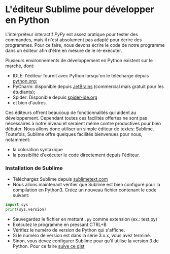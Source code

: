 # L'éditeur Sublime pour développer en Python

L'interpréteur interactif *PyPy* est assez pratique pour tester des commandes, mais il n'est absolument pas adapté pour écrire des programmes. Pour ce faire, nous devons écrire le code de notre programme dans un éditeur afin d'être en mesure de le ré-exécuter.

Plusieurs environnements de développement en Python existent sur le marché, dont:
- IDLE: l'éditeur fournit avec Python lorsqu'on le télécharge depuis [python.org](Python.org);
- PyCharm: disponible depuis [JetBrains](https://www.jetbrains.com/pycharm/download/) (commercial mais gratuit pour les étudiants);
- Spider: Disponible depuis [spider-ide.org](https://www.spyder-ide.org/)
- et bien d'autres.

Ces éditeurs offrent beaucoup de fonctionnalités qui aident au développement. Cependant toutes ces facilités offertes ne sont pas nécessaires à notre niveau et seraient même contre productives pour bien débuter. Nous allons donc utiliser un simple éditeur de textes: Sublime. Toutefois, Sublime offre quelques facilités bienvenues pour nous, notamment:
- la coloration syntaxique
- la possibilité d'exécuter le code directement depuis l'éditeur.

### Installation de Sublime

- Téléchargez Sublime depuis [sublimetext.com](https://www.sublimetext.com/download)
- Nous allons maintenant vérifier que Sublime est bien configuré pour la compilation en Python3. Créez un nouveau fichier contenant le code suivant:
```python
import sys 
print(sys.version)
```
- Sauvegardez le fichier en mettant `.py` comme extension (ex.: test.py)
- Exécutez le programme en pressant CTRL+B
- Vérifiez le numéro de version de Python qui s'affiche. 
- Si le numéro de version est dans la série 3.x.x, vous avez terminé.
- Sinon, vous devez configurer Sublime pour qu'il utilise la version 3 de Python. Pour ce faire [suive ce gist](https://gist.github.com/zaemiel/4fbd8b5125fda7a140be)


